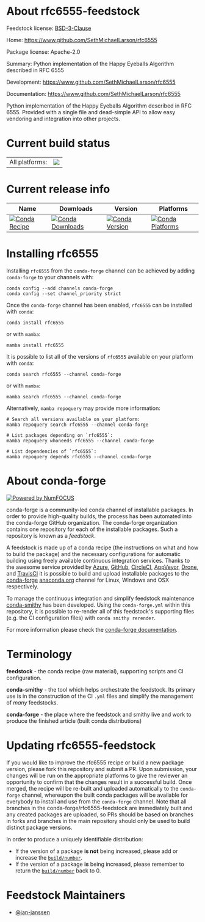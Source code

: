 About rfc6555-feedstock
=======================

Feedstock license: [BSD-3-Clause](https://github.com/conda-forge/rfc6555-feedstock/blob/main/LICENSE.txt)

Home: https://www.github.com/SethMichaelLarson/rfc6555

Package license: Apache-2.0

Summary: Python implementation of the Happy Eyeballs Algorithm described in RFC 6555

Development: https://www.github.com/SethMichaelLarson/rfc6555

Documentation: https://www.github.com/SethMichaelLarson/rfc6555

Python implementation of the Happy Eyeballs Algorithm described
in RFC 6555. Provided with a single file and dead-simple API to
allow easy vendoring and integration into other projects.


Current build status
====================


<table><tr><td>All platforms:</td>
    <td>
      <a href="https://dev.azure.com/conda-forge/feedstock-builds/_build/latest?definitionId=13777&branchName=main">
        <img src="https://dev.azure.com/conda-forge/feedstock-builds/_apis/build/status/rfc6555-feedstock?branchName=main">
      </a>
    </td>
  </tr>
</table>

Current release info
====================

| Name | Downloads | Version | Platforms |
| --- | --- | --- | --- |
| [![Conda Recipe](https://img.shields.io/badge/recipe-rfc6555-green.svg)](https://anaconda.org/conda-forge/rfc6555) | [![Conda Downloads](https://img.shields.io/conda/dn/conda-forge/rfc6555.svg)](https://anaconda.org/conda-forge/rfc6555) | [![Conda Version](https://img.shields.io/conda/vn/conda-forge/rfc6555.svg)](https://anaconda.org/conda-forge/rfc6555) | [![Conda Platforms](https://img.shields.io/conda/pn/conda-forge/rfc6555.svg)](https://anaconda.org/conda-forge/rfc6555) |

Installing rfc6555
==================

Installing `rfc6555` from the `conda-forge` channel can be achieved by adding `conda-forge` to your channels with:

```
conda config --add channels conda-forge
conda config --set channel_priority strict
```

Once the `conda-forge` channel has been enabled, `rfc6555` can be installed with `conda`:

```
conda install rfc6555
```

or with `mamba`:

```
mamba install rfc6555
```

It is possible to list all of the versions of `rfc6555` available on your platform with `conda`:

```
conda search rfc6555 --channel conda-forge
```

or with `mamba`:

```
mamba search rfc6555 --channel conda-forge
```

Alternatively, `mamba repoquery` may provide more information:

```
# Search all versions available on your platform:
mamba repoquery search rfc6555 --channel conda-forge

# List packages depending on `rfc6555`:
mamba repoquery whoneeds rfc6555 --channel conda-forge

# List dependencies of `rfc6555`:
mamba repoquery depends rfc6555 --channel conda-forge
```


About conda-forge
=================

[![Powered by
NumFOCUS](https://img.shields.io/badge/powered%20by-NumFOCUS-orange.svg?style=flat&colorA=E1523D&colorB=007D8A)](https://numfocus.org)

conda-forge is a community-led conda channel of installable packages.
In order to provide high-quality builds, the process has been automated into the
conda-forge GitHub organization. The conda-forge organization contains one repository
for each of the installable packages. Such a repository is known as a *feedstock*.

A feedstock is made up of a conda recipe (the instructions on what and how to build
the package) and the necessary configurations for automatic building using freely
available continuous integration services. Thanks to the awesome service provided by
[Azure](https://azure.microsoft.com/en-us/services/devops/), [GitHub](https://github.com/),
[CircleCI](https://circleci.com/), [AppVeyor](https://www.appveyor.com/),
[Drone](https://cloud.drone.io/welcome), and [TravisCI](https://travis-ci.com/)
it is possible to build and upload installable packages to the
[conda-forge](https://anaconda.org/conda-forge) [anaconda.org](https://anaconda.org/)
channel for Linux, Windows and OSX respectively.

To manage the continuous integration and simplify feedstock maintenance
[conda-smithy](https://github.com/conda-forge/conda-smithy) has been developed.
Using the ``conda-forge.yml`` within this repository, it is possible to re-render all of
this feedstock's supporting files (e.g. the CI configuration files) with ``conda smithy rerender``.

For more information please check the [conda-forge documentation](https://conda-forge.org/docs/).

Terminology
===========

**feedstock** - the conda recipe (raw material), supporting scripts and CI configuration.

**conda-smithy** - the tool which helps orchestrate the feedstock.
                   Its primary use is in the construction of the CI ``.yml`` files
                   and simplify the management of *many* feedstocks.

**conda-forge** - the place where the feedstock and smithy live and work to
                  produce the finished article (built conda distributions)


Updating rfc6555-feedstock
==========================

If you would like to improve the rfc6555 recipe or build a new
package version, please fork this repository and submit a PR. Upon submission,
your changes will be run on the appropriate platforms to give the reviewer an
opportunity to confirm that the changes result in a successful build. Once
merged, the recipe will be re-built and uploaded automatically to the
`conda-forge` channel, whereupon the built conda packages will be available for
everybody to install and use from the `conda-forge` channel.
Note that all branches in the conda-forge/rfc6555-feedstock are
immediately built and any created packages are uploaded, so PRs should be based
on branches in forks and branches in the main repository should only be used to
build distinct package versions.

In order to produce a uniquely identifiable distribution:
 * If the version of a package **is not** being increased, please add or increase
   the [``build/number``](https://docs.conda.io/projects/conda-build/en/latest/resources/define-metadata.html#build-number-and-string).
 * If the version of a package **is** being increased, please remember to return
   the [``build/number``](https://docs.conda.io/projects/conda-build/en/latest/resources/define-metadata.html#build-number-and-string)
   back to 0.

Feedstock Maintainers
=====================

* [@jan-janssen](https://github.com/jan-janssen/)

